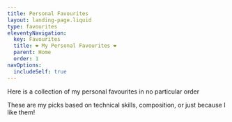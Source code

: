 ```yaml
---
title: Personal Favourites
layout: landing-page.liquid
type: favourites
eleventyNavigation:
  key: Favourites
  title: ❤ My Personal Favourites ❤
  parent: Home
  order: 1
navOptions:
  includeSelf: true
---
```


Here is a collection of my personal favourites in no particular order

These are my picks based on technical skills, composition, or just because I like them!
